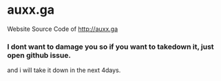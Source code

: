 # auxx.ga
Website Source Code of http://auxx.ga

### I dont want to damage you so if you want to takedown it, just open github issue.
and i will take it down in the next 4days.
